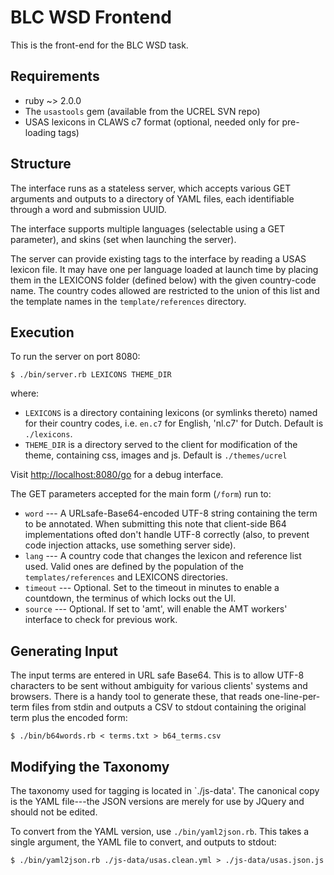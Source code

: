 BLC WSD Frontend
================

This is the front-end for the BLC WSD task.

Requirements
------------

 * ruby ~> 2.0.0
 * The `usastools` gem (available from the UCREL SVN repo)
 * USAS lexicons in CLAWS c7 format (optional, needed only for pre-loading tags)

Structure
---------
The interface runs as a stateless server, which accepts various GET arguments and outputs to a directory of YAML files, each identifiable through a word and submission UUID.

The interface supports multiple languages (selectable using a GET parameter), and skins (set when launching the server).

The server can provide existing tags to the interface by reading a USAS lexicon file.  It may have one per language loaded at launch time by placing them in the LEXICONS folder (defined below) with the given country-code name.  The country codes allowed are restricted to the union of this list and the template names in the `template/references` directory.


Execution
---------

To run the server on port 8080:

    $ ./bin/server.rb LEXICONS THEME_DIR

where:

 * `LEXICONS` is a directory containing lexicons (or symlinks thereto) named for their country codes, i.e. `en.c7` for English, 'nl.c7' for Dutch.  Default is `./lexicons`.
 * `THEME_DIR` is a directory served to the client for modification of the theme, containing css, images and js.  Default is `./themes/ucrel`



Visit [http://localhost:8080/go](http://localhost:8080/go) for a debug interface.

The GET parameters accepted for the main form (`/form`) run to:

 * `word` --- A URLsafe-Base64-encoded UTF-8 string containing the term to be annotated.  When submitting this note that client-side B64 implementations ofted don't handle UTF-8 correctly (also, to prevent code injection attacks, use something server side).
 * `lang` --- A country code that changes the lexicon and reference list used.  Valid ones are defined by the population of the `templates/references` and LEXICONS directories.
 * `timeout` --- Optional.  Set to the timeout in minutes to enable a countdown, the terminus of which locks out the UI.
 * `source` --- Optional.  If set to 'amt', will enable the AMT workers' interface to check for previous work.


Generating Input
----------------
The input terms are entered in URL safe Base64.  This is to allow UTF-8 characters to be sent without ambiguity for various clients' systems and browsers.  There is a handy tool to generate these, that reads one-line-per-term files from stdin and outputs a CSV to stdout containing the original term plus the encoded form:

    $ ./bin/b64words.rb < terms.txt > b64_terms.csv


Modifying the Taxonomy
----------------------
The taxonomy used for tagging is located in `./js-data'.  The canonical copy is the YAML file---the JSON versions are merely for use by JQuery and should not be edited.

To convert from the YAML version, use `./bin/yaml2json.rb`.  This takes a single argument, the YAML file to convert, and outputs to stdout:

    $ ./bin/yaml2json.rb ./js-data/usas.clean.yml > ./js-data/usas.json.js

